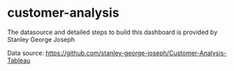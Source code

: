 # customer-analysis
The datasource and detailed steps to build this dashboard is provided by Stanley George Joseph

Data source:
https://github.com/stanley-george-joseph/Customer-Analysis-Tableau

